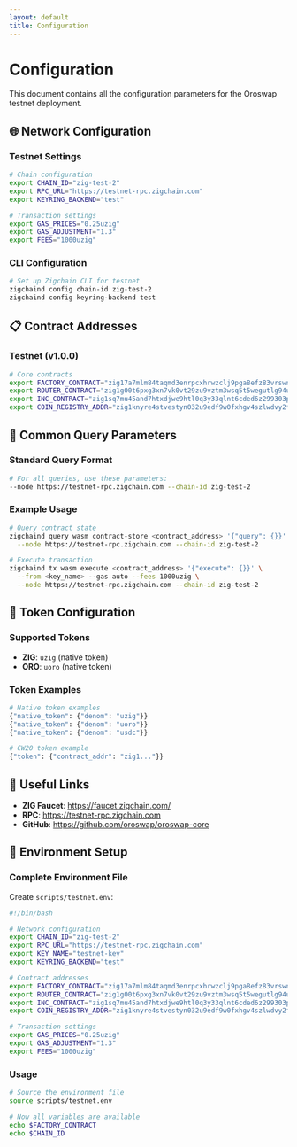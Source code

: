 ```yaml
---
layout: default
title: Configuration
---
```


# Configuration

This document contains all the configuration parameters for the Oroswap testnet deployment.

## 🌐 Network Configuration

### Testnet Settings

```bash
# Chain configuration
export CHAIN_ID="zig-test-2"
export RPC_URL="https://testnet-rpc.zigchain.com"
export KEYRING_BACKEND="test"

# Transaction settings
export GAS_PRICES="0.25uzig"
export GAS_ADJUSTMENT="1.3"
export FEES="1000uzig"
```

### CLI Configuration

```bash
# Set up Zigchain CLI for testnet
zigchaind config chain-id zig-test-2
zigchaind config keyring-backend test
```

## 📋 Contract Addresses

### Testnet (v1.0.0)

```bash
# Core contracts
export FACTORY_CONTRACT="zig17a7mlm84taqmd3enrpcxhrwzclj9pga8efz83vrswnnywr8tv26s7mpq30"
export ROUTER_CONTRACT="zig1g00t6pxg3xn7vk0vt29zu9vztm3wsq5t5wegutlg94uddju0yr5sye3r3a"
export INC_CONTRACT="zig1sq7mu45and7htxdjwe9htl0q3y33qlnt6cded6z299303pya5d0qda8sg7"
export COIN_REGISTRY_ADDR="zig1knyre4stvestyn032u9edf9w0fxhgv4szlwdvy2f69jludmunknswaxdsr"
```

## 🔧 Common Query Parameters

### Standard Query Format

```bash
# For all queries, use these parameters:
--node https://testnet-rpc.zigchain.com --chain-id zig-test-2
```

### Example Usage

```bash
# Query contract state
zigchaind query wasm contract-store <contract_address> '{"query": {}}' \
  --node https://testnet-rpc.zigchain.com --chain-id zig-test-2

# Execute transaction
zigchaind tx wasm execute <contract_address> '{"execute": {}}' \
  --from <key_name> --gas auto --fees 1000uzig \
  --node https://testnet-rpc.zigchain.com --chain-id zig-test-2
```

## 🎯 Token Configuration

### Supported Tokens

- **ZIG**: `uzig` (native token)
- **ORO**: `uoro` (native token)

### Token Examples

```bash
# Native token examples
{"native_token": {"denom": "uzig"}}
{"native_token": {"denom": "uoro"}}
{"native_token": {"denom": "usdc"}}

# CW20 token example
{"token": {"contract_addr": "zig1..."}}
```

## 🔗 Useful Links

- **ZIG Faucet**: https://faucet.zigchain.com/
- **RPC**: https://testnet-rpc.zigchain.com
- **GitHub**: https://github.com/oroswap/oroswap-core

## 📝 Environment Setup

### Complete Environment File

Create `scripts/testnet.env`:

```bash
#!/bin/bash

# Network configuration
export CHAIN_ID="zig-test-2"
export RPC_URL="https://testnet-rpc.zigchain.com"
export KEY_NAME="testnet-key"
export KEYRING_BACKEND="test"

# Contract addresses
export FACTORY_CONTRACT="zig17a7mlm84taqmd3enrpcxhrwzclj9pga8efz83vrswnnywr8tv26s7mpq30"
export ROUTER_CONTRACT="zig1g00t6pxg3xn7vk0vt29zu9vztm3wsq5t5wegutlg94uddju0yr5sye3r3a"
export INC_CONTRACT="zig1sq7mu45and7htxdjwe9htl0q3y33qlnt6cded6z299303pya5d0qda8sg7"
export COIN_REGISTRY_ADDR="zig1knyre4stvestyn032u9edf9w0fxhgv4szlwdvy2f69jludmunknswaxdsr"

# Transaction settings
export GAS_PRICES="0.25uzig"
export GAS_ADJUSTMENT="1.3"
export FEES="1000uzig"
```

### Usage

```bash
# Source the environment file
source scripts/testnet.env

# Now all variables are available
echo $FACTORY_CONTRACT
echo $CHAIN_ID
```
